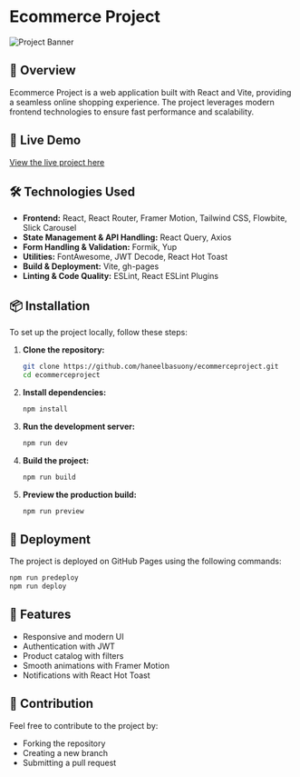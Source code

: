 # Ecommerce Project

![Project Banner](https://haneelbasuony.github.io/ecommerceproject/banner.png)

## 🚀 Overview
Ecommerce Project is a web application built with React and Vite, providing a seamless online shopping experience. The project leverages modern frontend technologies to ensure fast performance and scalability.

## 🔗 Live Demo
[View the live project here](https://haneelbasuony.github.io/ecommerceproject)

## 🛠 Technologies Used
- **Frontend:** React, React Router, Framer Motion, Tailwind CSS, Flowbite, Slick Carousel
- **State Management & API Handling:** React Query, Axios
- **Form Handling & Validation:** Formik, Yup
- **Utilities:** FontAwesome, JWT Decode, React Hot Toast
- **Build & Deployment:** Vite, gh-pages
- **Linting & Code Quality:** ESLint, React ESLint Plugins

## 📦 Installation
To set up the project locally, follow these steps:

1. **Clone the repository:**
   ```sh
   git clone https://github.com/haneelbasuony/ecommerceproject.git
   cd ecommerceproject
   ```

2. **Install dependencies:**
   ```sh
   npm install
   ```

3. **Run the development server:**
   ```sh
   npm run dev
   ```

4. **Build the project:**
   ```sh
   npm run build
   ```

5. **Preview the production build:**
   ```sh
   npm run preview
   ```

## 🚀 Deployment
The project is deployed on GitHub Pages using the following commands:
```sh
npm run predeploy
npm run deploy
```

## 🎯 Features
- Responsive and modern UI
- Authentication with JWT
- Product catalog with filters
- Smooth animations with Framer Motion
- Notifications with React Hot Toast

## 🤝 Contribution
Feel free to contribute to the project by:
- Forking the repository
- Creating a new branch
- Submitting a pull request

